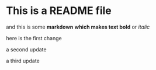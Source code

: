 This is a README file
============

and this is some __markdown__
**which makes text bold** or *italic*

here is the first change

a second update

a third update
